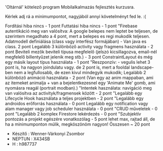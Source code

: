 'Oltárnál' kötelező program Mobilalkalmazás fejlesztés kurzusra.

Kérlek adj rá a minimumpontot, nagyjából annyi követelményt fed le. :(

Fordítási hiba nincs - 1 pont
Futtatási hiba nincs - 1 pont
"Firebase autentikáció meg van valósítva: A google belepes nem leptet be teljesen, de szerintem megadhato a 4 pont, mert a belepes es regi mukodik teljesen.
Adatmodell definiálása (class vagy interfész formájában) - Van java es class. 2 pont
Legalább 3 különböző activity vagy fragmens használata - 2 pont
Beviteli mezők beviteli típusa megfelelő (jelszó kicsillagozva, email-nél megfelelő billentyűzet jelenik meg stb.) - 3 pont
ConstraintLayout és még egy másik layout típus használata - 1 pont
"Reszponzív: - vegulis lehet 3 pont is, ha nagyon joindulatu vagy. de 2 pont is, mert a fooldal landscape-ben nem a legfullosabb, de ezen kivul mindegyik mukodik; 
Legalább 2 különböző animáció használata - 2 pont (Van egy az anim mappaban, ami az itemeket animalja + van a bejelentkezesnel egy 'Animate Me' gomb, ami nyomásra reagál (portrait modban).)
"Intentek használata: navigáció meg van valósítva az activityk/fragmensek között - 2 pont
"Legalább egy Lifecycle Hook használata a teljes projektben - 2 pont
"Legalább egy androidos erőforrás használata - 0 pont
Legalább egy notification vagy alam manager vagy job scheduler használata - 0 pont
"CRUD műveletek - 0 pont
"Legalább 2 komplex Firestore lekérdezés - 0 pont
"Szubjektív pontozás a projekt egészére vonatkozólag - 5 pont lehet max, rajtad áll, de ha a minimumponton múlik, megköszönöm nagyon!
Összesen ~ 20 pont

- Készítő : Wenner-Várkonyi Zsombor
- NEPTUN : X434SB
- H : h987737

